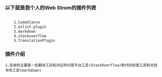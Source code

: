 ### 以下就是我个人的Web Strom的插件列表

```txt

    1.CodeGlance
    2.eslint-plugin
    3.markdown
    4.stackoverflow
    5.TranslationPlugin
```

### 插件介绍

    1.安装的主要是一些翻译工具和对应的问答平台工具(StackOverflow)和代码检查工具和文档书写工具(markdown)